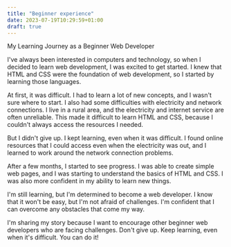 ```yaml
---
title: "Beginner experience"
date: 2023-07-19T10:29:59+01:00
draft: true
---
```

My Learning Journey as a Beginner Web Developer

I've always been interested in computers and technology, so when I decided to learn web development, I was excited to get started. I knew that HTML and CSS were the foundation of web development, so I started by learning those languages.

At first, it was difficult. I had to learn a lot of new concepts, and I wasn't sure where to start. I also had some difficulties with electricity and network connections. I live in a rural area, and the electricity and internet service are often unreliable. This made it difficult to learn HTML and CSS, because I couldn't always access the resources I needed.

But I didn't give up. I kept learning, even when it was difficult. I found online resources that I could access even when the electricity was out, and I learned to work around the network connection problems.

After a few months, I started to see progress. I was able to create simple web pages, and I was starting to understand the basics of HTML and CSS. I was also more confident in my ability to learn new things.

I'm still learning, but I'm determined to become a web developer. I know that it won't be easy, but I'm not afraid of challenges. I'm confident that I can overcome any obstacles that come my way.

I'm sharing my story because I want to encourage other beginner web developers who are facing challenges. Don't give up. Keep learning, even when it's difficult. You can do it!
